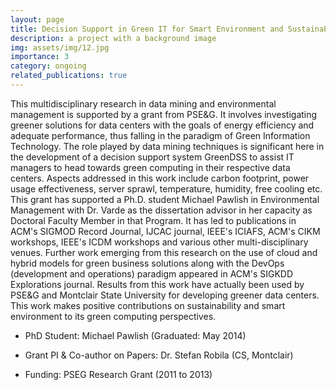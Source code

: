 ```yaml
---
layout: page
title: Decision Support in Green IT for Smart Environment and Sustainability
description: a project with a background image
img: assets/img/12.jpg
importance: 3
category: ongoing
related_publications: true
---
```




This multidisciplinary research in data mining and environmental management is supported by a grant from PSE&G. 
It involves investigating greener solutions for data centers with the goals of energy efficiency and adequate performance, thus falling in the paradigm of Green Information Technology. 
The role played by data mining techniques is significant here in the development of a decision support system GreenDSS to assist IT managers to head towards green computing in their respective data centers. 
Aspects addressed in this work include carbon footprint, power usage effectiveness, server sprawl, temperature, humidity, free cooling etc. 
This grant has supported a Ph.D. student Michael Pawlish in Environmental Management with Dr. Varde as the dissertation advisor in her capacity as Doctoral Faculty Member in that Program. It has led to publications in ACM's SIGMOD Record Journal, IJCAC journal, IEEE's ICIAFS, ACM's CIKM workshops, IEEE's ICDM workshops and various other multi-disciplinary venues. Further work emerging from this research on the use of cloud and hybrid models for green business solutions along with the DevOps (development and operations) paradigm appeared in ACM's SIGKDD Explorations journal. Results from this work have actually been used by PSE&G and Montclair State University for developing greener data centers. This work makes positive contributions on sustainability and smart environment to its green computing perspectives.

- PhD Student: Michael Pawlish (Graduated: May 2014)

- Grant PI & Co-author on Papers: Dr. Stefan Robila (CS, Montclair)

- Funding: PSEG Research Grant (2011 to 2013)

